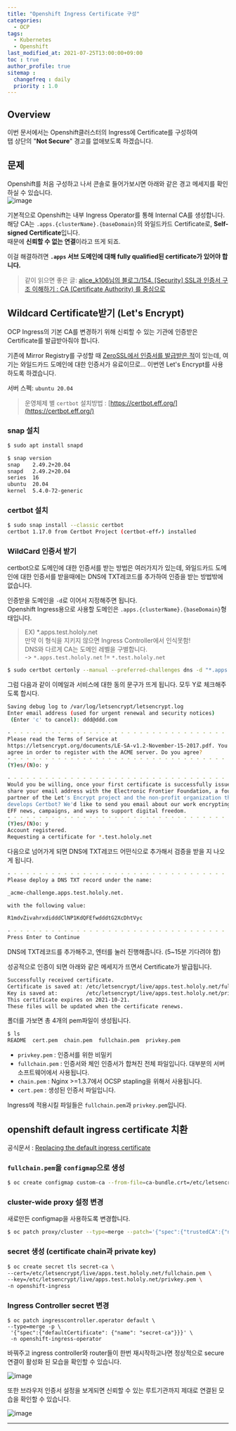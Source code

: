 ```yaml
---
title: "Openshift Ingress Certificate 구성"
categories: 
  - OCP
tags:
  - Kubernetes
  - Openshift
last_modified_at: 2021-07-25T13:00:00+09:00
toc : true
author_profile: true
sitemap :
  changefreq : daily
  priority : 1.0
---
```


## Overview
이번 문서에서는 Openshift클러스터의 Ingress에 Certificate를 구성하여  
탭 상단의 "**Not Secure**" 경고를 없애보도록 하겠습니다.  

## 문제
Openshift를 처음 구성하고 나서 콘솔로 들어가보시면 아래와 같은 경고 메세지를 확인하실 수 있습니다.  
![image](https://user-images.githubusercontent.com/15958325/126896505-b5141473-15d5-43b6-be8c-689ccadd5940.png)  

기본적으로 Openshift는 내부 Ingress Operator를 통해 Internal CA를 생성합니다.  
해당 CA는 `.apps.{clusterName}.{baseDomain}`의 와일드카드 Certificate로, **Self-signed Certificate**입니다.   
때문에 **신뢰할 수 없는 연결**이라고 뜨게 되죠.  

이걸 해결하려면 **`.apps` 서브 도메인에 대해 fully qualified된 certificate가 있어야 합니다.**  

> 같이 읽으면 좋은 글: [alice_k106님의 블로그/154. [Security] SSL과 인증서 구조 이해하기 : CA (Certificate Authority) 를 중심으로](https://m.blog.naver.com/alice_k106/221468341565)  

## Wildcard Certificate받기 (Let's Encrypt)
OCP Ingress의 기본 CA를 변경하기 위해 신뢰할 수 있는 기관에 인증받은 Certificate를 발급받아줘야 합니다.  

기존에 Mirror Registry를 구성할 때 [ZeroSSL에서 인증서를 발급받은 적](https://gruuuuu.github.io/network/openssl/)이 있는데, 여기는 와일드카드 도메인에 대한 인증서가 유료이므로... 이번엔 Let's Encrypt를 사용하도록 하겠습니다.  

서버 스펙: `ubuntu 20.04`  

>운영체제 별 `certbot` 설치방법 : [https://certbot.eff.org/](https://certbot.eff.org/)

### snap 설치
~~~sh
$ sudo apt install snapd
~~~

~~~sh
$ snap version
snap    2.49.2+20.04
snapd   2.49.2+20.04
series  16
ubuntu  20.04
kernel  5.4.0-72-generic
~~~

### certbot 설치
~~~sh
$ sudo snap install --classic certbot
certbot 1.17.0 from Certbot Project (certbot-eff✓) installed
~~~

### WildCard 인증서 받기
certbot으로 도메인에 대한 인증서를 받는 방법은 여러가지가 있는데, 와일드카드 도메인에 대한 인증서를 받을때에는 DNS에 TXT레코드를 추가하여 인증을 받는 방법밖에 없습니다.  

인증받을 도메인을 `-d`로 이어서 지정해주면 됩니다.  
Openshift Ingress용으로 사용할 도메인은 `.apps.{clusterName}.{baseDomain}`형태입니다.  
>EX) *.apps.test.hololy.net  
>만약 이 형식을 지키지 않으면 Ingress Controller에서 인식못함!  
>DNS와 다르게 CA는 도메인 레벨을 구별합니다.  
>-> `*.apps.test.hololy.net` != `*.test.hololy.net`

~~~sh
$ sudo certbot certonly --manual --preferred-challenges dns -d "*.apps.test.hololy.net"
~~~

그럼 다음과 같이 이메일과 서비스에 대한 동의 문구가 뜨게 됩니다. 모두 Y로 체크해주도록 합시다.  
~~~sh
Saving debug log to /var/log/letsencrypt/letsencrypt.log
Enter email address (used for urgent renewal and security notices)
 (Enter 'c' to cancel): ddd@ddd.com

- - - - - - - - - - - - - - - - - - - - - - - - - - - - - - - - - - - - - - - -
Please read the Terms of Service at
https://letsencrypt.org/documents/LE-SA-v1.2-November-15-2017.pdf. You must
agree in order to register with the ACME server. Do you agree?
- - - - - - - - - - - - - - - - - - - - - - - - - - - - - - - - - - - - - - - -
(Y)es/(N)o: y

- - - - - - - - - - - - - - - - - - - - - - - - - - - - - - - - - - - - - - - -
Would you be willing, once your first certificate is successfully issued, to
share your email address with the Electronic Frontier Foundation, a founding
partner of the Let's Encrypt project and the non-profit organization that
develops Certbot? We'd like to send you email about our work encrypting the web,
EFF news, campaigns, and ways to support digital freedom.
- - - - - - - - - - - - - - - - - - - - - - - - - - - - - - - - - - - - - - - -
(Y)es/(N)o: y
Account registered.
Requesting a certificate for *.test.hololy.net
~~~

다음으로 넘어가게 되면 DNS에 TXT레코드 어떤식으로 추가해서 검증을 받을 지 나오게 됩니다.  
~~~sh
- - - - - - - - - - - - - - - - - - - - - - - - - - - - - - - - - - - - - - - -
Please deploy a DNS TXT record under the name:

_acme-challenge.apps.test.hololy.net.

with the following value:

R1mdvZivahrxdidddClNP1KdQFEfwdddtG2XcDhtVyc

- - - - - - - - - - - - - - - - - - - - - - - - - - - - - - - - - - - - - - - -
Press Enter to Continue
~~~

DNS에 TXT레코드를 추가해주고, 엔터를 눌러 진행해줍니다. (5~15분 기다려야 함)  

성공적으로 인증이 되면 아래와 같은 메세지가 뜨면서 Certificate가 발급됩니다.  
~~~sh
Successfully received certificate.
Certificate is saved at: /etc/letsencrypt/live/apps.test.hololy.net/fullchain.pem
Key is saved at:         /etc/letsencrypt/live/apps.test.hololy.net/privkey.pem
This certificate expires on 2021-10-21.
These files will be updated when the certificate renews.
~~~

폴더를 가보면 총 4개의 pem파일이 생성됩니다.  
~~~sh
$ ls
README  cert.pem  chain.pem  fullchain.pem  privkey.pem
~~~

- `privkey.pem` : 인증서를 위한 비밀키
- `fullchain.pem` : 인증서와 체인 인증서가 합쳐진 전체 파일입니다. 대부분의 서버 소프트웨어에서 사용됩니다.
- `chain.pem` : Nginx >=1.3.7에서 OCSP stapling을 위해서 사용됩니다.
- `cert.pem` : 생성된 인증서 파일입니다.

Ingress에 적용시킬 파일들은 `fullchain.pem`과 `privkey.pem`입니다.  

## openshift default ingress certificate 치환
공식문서 : [Replacing the default ingress certificate](https://docs.openshift.com/container-platform/4.7/security/certificates/replacing-default-ingress-certificate.html)  

### `fullchain.pem`을 `configmap`으로 생성  
~~~sh
$ oc create configmap custom-ca --from-file=ca-bundle.crt=/etc/letsencrypt/live/apps.test.hololy.net/fullchain.pem -n openshift-config
~~~

### cluster-wide proxy 설정 변경
새로만든 configmap을 사용하도록 변경합니다.  
~~~sh
$ oc patch proxy/cluster --type=merge --patch='{"spec":{"trustedCA":{"name":"custom-ca"}}}'
~~~

### secret 생성 (certificate chain과 private key)  
~~~sh
$ oc create secret tls secret-ca \
--cert=/etc/letsencrypt/live/apps.test.hololy.net/fullchain.pem \
--key=/etc/letsencrypt/live/apps.test.hololy.net/privkey.pem \
-n openshift-ingress
~~~

### Ingress Controller secret 변경
~~~
$ oc patch ingresscontroller.operator default \
--type=merge -p \
 '{"spec":{"defaultCertificate": {"name": "secret-ca"}}}' \
 -n openshift-ingress-operator
~~~

바꿔주고 ingress controller와 router들이 한번 재시작하고나면 정상적으로 secure연결이 활성화 된 모습을 확인할 수 있습니다.  

![image](https://user-images.githubusercontent.com/15958325/126899776-3f057456-00e9-41c6-9ede-cc660a32acb6.png)  

또한 브라우저 인증서 설정을 보게되면 신뢰할 수 있는 루트기관까지 제대로 연결된 모습을 확인할 수 있습니다.  

![image](https://user-images.githubusercontent.com/15958325/126899807-cca632b8-c362-452c-a768-6ce83e4fb2bf.png)  


----